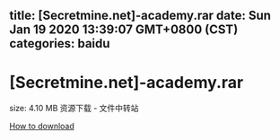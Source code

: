 
title: [Secretmine.net]-academy.rar
date: Sun Jan 19 2020 13:39:07 GMT+0800 (CST)    
categories: baidu
---

# [Secretmine.net]-academy.rar
size: 4.10 MB
 资源下载 - 文件中转站
 

[How to download](https://bpcam.bemobtrk.com/go/2ceec3aa-1ca2-46d6-b9ff-aaa5c184517c?jno=5398)